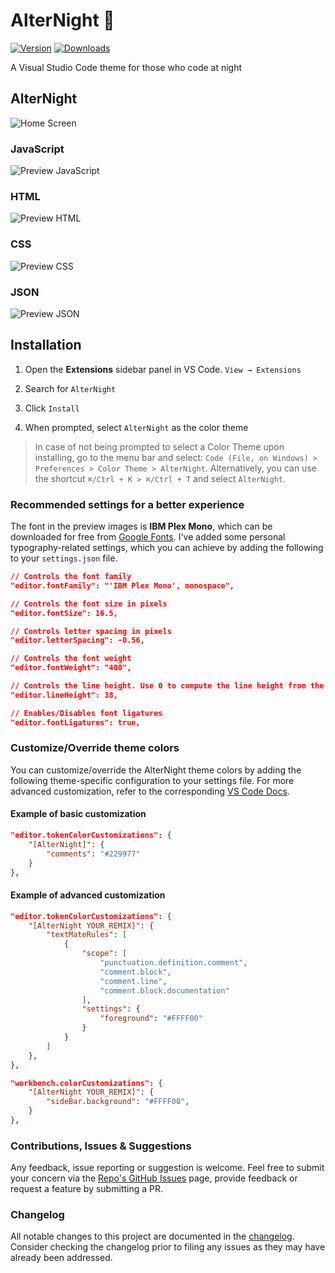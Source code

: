 # AlterNight 🌠

[![Version](https://vsmarketplacebadge.apphb.com/version/spaceinvadev.alternight.svg)](https://marketplace.visualstudio.com/items?itemName=spaceinvadev.alternight)
[![Downloads](https://img.shields.io/vscode-marketplace/r/spaceinvadev.alternight.svg)](https://marketplace.visualstudio.com/items?itemName=spaceinvadev.alternight)

A Visual Studio Code theme for those who code at night

## AlterNight

![Home Screen](https://raw.githubusercontent.com/spaceinvadev/alternight-vscode-theme/main/preview-sidebar.png)

### JavaScript

![Preview JavaScript](https://raw.githubusercontent.com/spaceinvadev/alternight-vscode-theme/main/preview-javascript.png)

### HTML

![Preview HTML](https://raw.githubusercontent.com/spaceinvadev/alternight-vscode-theme/main/preview-html.png)

### CSS

![Preview CSS](https://raw.githubusercontent.com/spaceinvadev/alternight-vscode-theme/main/preview-css.png)

### JSON

![Preview JSON](https://raw.githubusercontent.com/spaceinvadev/alternight-vscode-theme/main/preview-json.png)

## Installation

1. Open the **Extensions** sidebar panel in VS Code. `View → Extensions`

2. Search for `AlterNight`

3. Click `Install`

4. When prompted, select `AlterNight` as the color theme

> In case of not being prompted to select a Color Theme upon installing, go to the menu bar and select: `Code (File, on Windows) > Preferences > Color Theme > AlterNight`. Alternatively, you can use the shortcut `⌘/Ctrl + K > ⌘/Ctrl + T` and select `AlterNight`.

### Recommended settings for a better experience

The font in the preview images is **IBM Plex Mono**, which can be downloaded for free from [Google Fonts](https://fonts.google.com/). I've added some personal typography-related settings, which you can achieve by adding the following to your `settings.json` file.

```json
// Controls the font family
"editor.fontFamily": "'IBM Plex Mono', monospace",

// Controls the font size in pixels
"editor.fontSize": 16.5,

// Controls letter spacing in pixels
"editor.letterSpacing": -0.56,

// Controls the font weight
"editor.fontWeight": "400",

// Controls the line height. Use 0 to compute the line height from the font size
"editor.lineHeight": 38,

// Enables/Disables font ligatures
"editor.fontLigatures": true,
```

### Customize/Override theme colors

You can customize/override the AlterNight theme colors by adding the following theme-specific configuration to your settings file. For more advanced customization, refer to the corresponding [VS Code Docs](https://code.visualstudio.com/docs/getstarted/themes#_customizing-a-color-theme).

#### Example of basic customization

```json
"editor.tokenColorCustomizations": {
    "[AlterNight]": {
        "comments": "#229977"
    }
},
```

#### Example of advanced customization

```json
"editor.tokenColorCustomizations": {
    "[AlterNight YOUR_REMIX]": {
        "textMateRules": [
            {
                "scope": [
                    "punctuation.definition.comment",
                    "comment.block",
                    "comment.line",
                    "comment.block.documentation"
                ],
                "settings": {
                    "foreground": "#FFFF00"
                }
            }
        ]
    },
},

"workbench.colorCustomizations": {
	"[AlterNight YOUR_REMIX]": {
		"sideBar.background": "#FFFF00",
	}
},
```

### Contributions, Issues & Suggestions

Any feedback, issue reporting or suggestion is welcome. Feel free to submit your concern via the [Repo's GitHub Issues](https://github.com/spaceinvadev/alternight-vscode-theme/issues) page, provide feedback or request a feature by submitting a PR.

### Changelog

All notable changes to this project are documented in the [changelog](CHANGELOG.md). Consider checking the changelog prior to filing any issues as they may have already been addressed.
